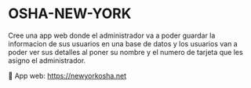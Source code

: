 # OSHA-NEW-YORK

 Cree una app web donde el administrador va a poder guardar la informacion de sus usuarios en una base de datos y los usuarios van a poder ver sus detalles al poner su nombre y el numero de tarjeta que les asigno el administrador.
 
 App web: https://newyorkosha.net
